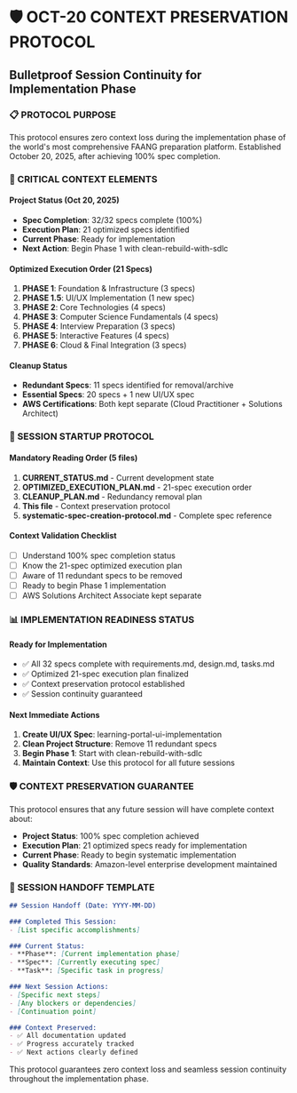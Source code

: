 # 🛡️ OCT-20 CONTEXT PRESERVATION PROTOCOL
## Bulletproof Session Continuity for Implementation Phase

### **📋 PROTOCOL PURPOSE**
This protocol ensures zero context loss during the implementation phase of the world's most comprehensive FAANG preparation platform. Established October 20, 2025, after achieving 100% spec completion.

### **🎯 CRITICAL CONTEXT ELEMENTS**

#### **Project Status (Oct 20, 2025)**
- **Spec Completion**: 32/32 specs complete (100%)
- **Execution Plan**: 21 optimized specs identified
- **Current Phase**: Ready for implementation
- **Next Action**: Begin Phase 1 with clean-rebuild-with-sdlc

#### **Optimized Execution Order (21 Specs)**
1. **PHASE 1**: Foundation & Infrastructure (3 specs)
2. **PHASE 1.5**: UI/UX Implementation (1 new spec)
3. **PHASE 2**: Core Technologies (4 specs)
4. **PHASE 3**: Computer Science Fundamentals (4 specs)
5. **PHASE 4**: Interview Preparation (3 specs)
6. **PHASE 5**: Interactive Features (4 specs)
7. **PHASE 6**: Cloud & Final Integration (3 specs)

#### **Cleanup Status**
- **Redundant Specs**: 11 specs identified for removal/archive
- **Essential Specs**: 20 specs + 1 new UI/UX spec
- **AWS Certifications**: Both kept separate (Cloud Practitioner + Solutions Architect)

### **🔄 SESSION STARTUP PROTOCOL**

#### **Mandatory Reading Order (5 files)**
1. **CURRENT_STATUS.md** - Current development state
2. **OPTIMIZED_EXECUTION_PLAN.md** - 21-spec execution order
3. **CLEANUP_PLAN.md** - Redundancy removal plan
4. **This file** - Context preservation protocol
5. **systematic-spec-creation-protocol.md** - Complete spec reference

#### **Context Validation Checklist**
- [ ] Understand 100% spec completion status
- [ ] Know the 21-spec optimized execution plan
- [ ] Aware of 11 redundant specs to be removed
- [ ] Ready to begin Phase 1 implementation
- [ ] AWS Solutions Architect Associate kept separate

### **📊 IMPLEMENTATION READINESS STATUS**

#### **Ready for Implementation**
- ✅ All 32 specs complete with requirements.md, design.md, tasks.md
- ✅ Optimized 21-spec execution plan finalized
- ✅ Context preservation protocol established
- ✅ Session continuity guaranteed

#### **Next Immediate Actions**
1. **Create UI/UX Spec**: learning-portal-ui-implementation
2. **Clean Project Structure**: Remove 11 redundant specs
3. **Begin Phase 1**: Start with clean-rebuild-with-sdlc
4. **Maintain Context**: Use this protocol for all future sessions

### **🛡️ CONTEXT PRESERVATION GUARANTEE**

This protocol ensures that any future session will have complete context about:
- **Project Status**: 100% spec completion achieved
- **Execution Plan**: 21 optimized specs ready for implementation
- **Current Phase**: Ready to begin systematic implementation
- **Quality Standards**: Amazon-level enterprise development maintained

### **📝 SESSION HANDOFF TEMPLATE**

```markdown
## Session Handoff (Date: YYYY-MM-DD)

### Completed This Session:
- [List specific accomplishments]

### Current Status:
- **Phase**: [Current implementation phase]
- **Spec**: [Currently executing spec]
- **Task**: [Specific task in progress]

### Next Session Actions:
- [Specific next steps]
- [Any blockers or dependencies]
- [Continuation point]

### Context Preserved:
- ✅ All documentation updated
- ✅ Progress accurately tracked
- ✅ Next actions clearly defined
```

This protocol guarantees zero context loss and seamless session continuity throughout the implementation phase.